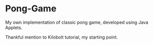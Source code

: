 # Pong-Game

My own implementation of classic pong game, developed using Java Applets.

Thankful mention to Kilobolt tutorial, my starting point.
